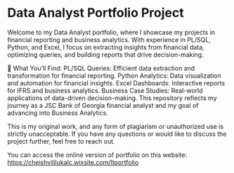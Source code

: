 # Data Analyst Portfolio Project
Welcome to my Data Analyst portfolio, where I showcase my projects in financial reporting and business analytics. With experience in PL/SQL, Python, and Excel, I focus on extracting insights from financial data, optimizing queries, and building reports that drive decision-making.

📌 What You'll Find:
PL/SQL Queries: Efficient data extraction and transformation for financial reporting.
Python Analytics: Data visualization and automation for financial insights.
Excel Dashboards: Interactive reports for IFRS and business analytics.
Business Case Studies: Real-world applications of data-driven decision-making.
This repository reflects my journey as a JSC Bank of Georgia financial analyst and my goal of advancing into Business Analytics.

This is my original work, and any form of plagiarism or unauthorized use is strictly unacceptable. If you have any questions or would like to discuss the project further, feel free to reach out.

You can access the online version of portfolio on this website: https://cheishvililukalc.wixsite.com/ltportfolio
